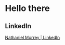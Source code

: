 # Hello there

## LinkedIn

[Nathaniel Morrey | LinkedIn](https://www.linkedin.com/in/nathaniel-morrey/)
